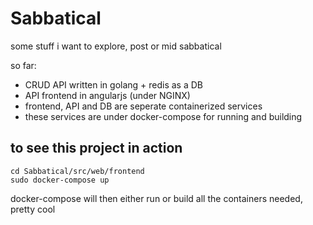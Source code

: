 # Sabbatical
 some stuff i want to explore, post or mid sabbatical
  
so far:
 - CRUD API written in golang + redis as a DB
 - API frontend in angularjs (under NGINX)
 - frontend, API and DB are seperate containerized services 
 - these services are under docker-compose for running and building

## to see this project in action
```shell
cd Sabbatical/src/web/frontend
sudo docker-compose up
```
docker-compose will then either run or build all the containers needed, pretty cool
